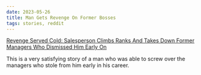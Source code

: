 ```yaml
---
date: 2023-05-26
title: Man Gets Revenge On Former Bosses
tags: stories, reddit
---
```


[Revenge Served Cold: Salesperson Climbs Ranks And Takes Down Former Managers Who Dismissed Him Early On](https://pleated-jeans.com/2023/08/25/employee-fires-former-managers-revenge-reddit/)

This is a very satisfying story of a man who was able to screw over the managers who stole from him early in his career.